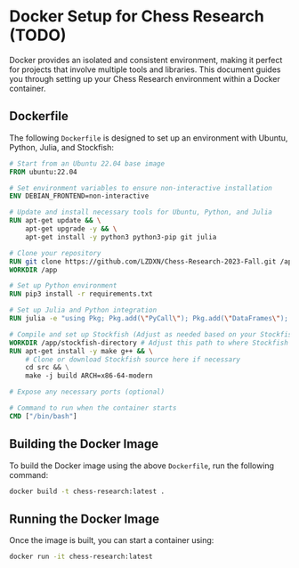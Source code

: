 # Docker Setup for Chess Research (TODO)

Docker provides an isolated and consistent environment, making it perfect for projects that involve multiple tools and libraries. This document guides you through setting up your Chess Research environment within a Docker container.

## Dockerfile

The following `Dockerfile` is designed to set up an environment with Ubuntu, Python, Julia, and Stockfish:

```Dockerfile
# Start from an Ubuntu 22.04 base image
FROM ubuntu:22.04

# Set environment variables to ensure non-interactive installation
ENV DEBIAN_FRONTEND=non-interactive

# Update and install necessary tools for Ubuntu, Python, and Julia
RUN apt-get update && \
    apt-get upgrade -y && \
    apt-get install -y python3 python3-pip git julia

# Clone your repository
RUN git clone https://github.com/LZDXN/Chess-Research-2023-Fall.git /app
WORKDIR /app

# Set up Python environment
RUN pip3 install -r requirements.txt

# Set up Julia and Python integration
RUN julia -e "using Pkg; Pkg.add(\"PyCall\"); Pkg.add(\"DataFrames\"); Pkg.add(\"Plots\"); Pkg.add(\"IJulia\")"

# Compile and set up Stockfish (Adjust as needed based on your Stockfish setup)
WORKDIR /app/stockfish-directory # Adjust this path to where Stockfish source will reside
RUN apt-get install -y make g++ && \
    # Clone or download Stockfish source here if necessary
    cd src && \
    make -j build ARCH=x86-64-modern

# Expose any necessary ports (optional)

# Command to run when the container starts
CMD ["/bin/bash"]
```

## Building the Docker Image

To build the Docker image using the above `Dockerfile`, run the following command:

```bash
docker build -t chess-research:latest .
```

## Running the Docker Image

Once the image is built, you can start a container using:

```bash
docker run -it chess-research:latest
```
